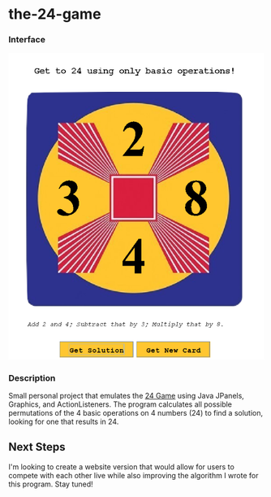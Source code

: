 # the-24-game
### Interface
![demo](https://github.com/candace-sun/the-24-game/blob/main/24game.PNG)

### Description
Small personal project that emulates the [24 Game](https://www.24game.com/) using Java JPanels, Graphics, and ActionListeners. The program calculates all possible permutations of the 4 basic operations on 4 numbers (24) to find a solution, looking for one that results in 24.

## Next Steps
I'm looking to create a website version that would allow for users to compete with each other live while also improving the algorithm I wrote for this program. Stay tuned!

